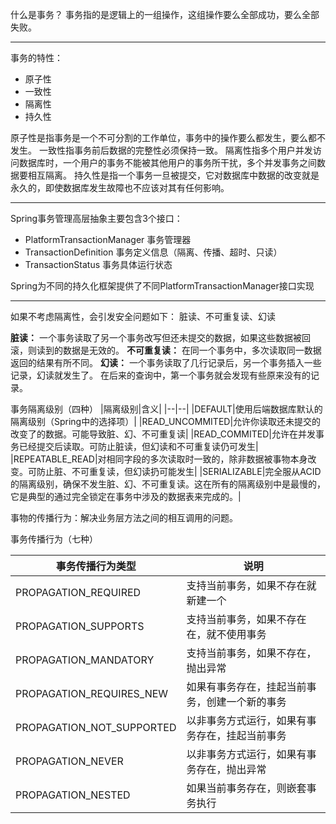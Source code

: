 什么是事务？
事务指的是逻辑上的一组操作，这组操作要么全部成功，要么全部失败。

---
事务的特性：
+ 原子性
+ 一致性
+ 隔离性
+ 持久性

原子性是指事务是一个不可分割的工作单位，事务中的操作要么都发生，要么都不发生。
一致性指事务前后数据的完整性必须保持一致。
隔离性指多个用户并发访问数据库时，一个用户的事务不能被其他用户的事务所干扰，多个并发事务之间数据要相互隔离。
持久性是指一个事务一旦被提交，它对数据库中数据的改变就是永久的，即使数据库发生故障也不应该对其有任何影响。

---
Spring事务管理高层抽象主要包含3个接口：
+ PlatformTransactionManager 事务管理器
+ TransactionDefinition 事务定义信息（隔离、传播、超时、只读）
+ TransactionStatus 事务具体运行状态

Spring为不同的持久化框架提供了不同PlatformTransactionManager接口实现

---
如果不考虑隔离性，会引发安全问题如下：
脏读、不可重复读、幻读

**脏读：**
一个事务读取了另一个事务改写但还未提交的数据，如果这些数据被回滚，则读到的数据是无效的。
**不可重复读：**
在同一个事务中，多次读取同一数据返回的结果有所不同。
**幻读：**
一个事务读取了几行记录后，另一个事务插入一些记录，幻读就发生了。
在后来的查询中，第一个事务就会发现有些原来没有的记录。

事务隔离级别（四种）
|隔离级别|含义|
|--|--|
|DEFAULT|使用后端数据库默认的隔离级别（Spring中的选择项）|
|READ_UNCOMMITED|允许你读取还未提交的改变了的数据。可能导致脏、幻、不可重复读|
|READ_COMMITED|允许在并发事务已经提交后读取。可防止脏读，但幻读和不可重复读仍可发生|
|REPEATABLE_READ|对相同字段的多次读取时一致的，除非数据被事物本身改变。可防止脏、不可重复读，但幻读扔可能发生|
|SERIALIZABLE|完全服从ACID的隔离级别，确保不发生脏、幻、不可重复读。这在所有的隔离级别中是最慢的，它是典型的通过完全锁定在事务中涉及的数据表来完成的。|

事物的传播行为：解决业务层方法之间的相互调用的问题。

事务传播行为（七种）

|事务传播行为类型|说明|
|--|--|
|PROPAGATION_REQUIRED|支持当前事务，如果不存在就新建一个|
|PROPAGATION_SUPPORTS|支持当前事务，如果不存在在，就不使用事务|
|PROPAGATION_MANDATORY|支持当前事务，如果不存在，抛出异常|
|PROPAGATION_REQUIRES_NEW|如果有事务存在，挂起当前事务，创建一个新的事务|
|PROPAGATION_NOT_SUPPORTED|以非事务方式运行，如果有事务存在，挂起当前事务|
|PROPAGATION_NEVER|以非事务方式运行，如果有事务存在，抛出异常|
|PROPAGATION_NESTED|如果当前事务存在，则嵌套事务执行|
